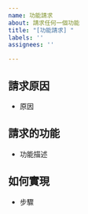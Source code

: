 ```yaml
---
name: 功能請求
about: 請求任何一個功能
title: "[功能請求] "
labels: ''
assignees: ''

---
```


## 請求原因
- 原因
## 請求的功能
- 功能描述
## 如何實現
- 步驟
